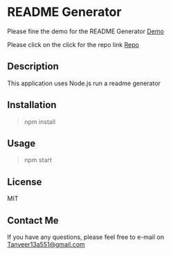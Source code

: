 # README Generator

Please fine the demo for the README Generator [Demo](https://drive.google.com/file/d/1p17-ThPDf-IZ07x5-qMvP2QD5kIG8Qem/view)

Please click on the click for the repo link [Repo](https://github.com/TanveerBassi/readme-generator-/tree/dev)

## Description

This application uses Node.js run a readme generator

## Installation

> npm install

## Usage

> npm start

## License

MIT

## Contact Me

If you have any questions, please feel free to e-mail on Tanveer13a551@gmail.com
